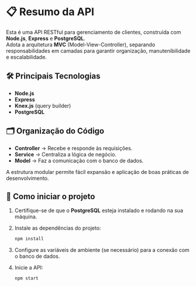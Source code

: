 # 📋 Resumo da API

Esta é uma API RESTful para gerenciamento de clientes, construída com **Node.js**, **Express** e **PostgreSQL**.  
Adota a arquitetura **MVC** (Model-View-Controller), separando responsabilidades em camadas para garantir organização, manutenibilidade e escalabilidade.

## 🛠️ Principais Tecnologias

- **Node.js**
- **Express**
- **Knex.js** (query builder)
- **PostgreSQL**

## 🗂️ Organização do Código

- **Controller** → Recebe e responde às requisições.
- **Service** → Centraliza a lógica de negócio.
- **Model** → Faz a comunicação com o banco de dados.

A estrutura modular permite fácil expansão e aplicação de boas práticas de desenvolvimento.

## 🚀 Como iniciar o projeto

1. Certifique-se de que o **PostgreSQL** esteja instalado e rodando na sua máquina.
2. Instale as dependências do projeto:
   ```bash
   npm install
   ```
3. Configure as variáveis de ambiente (se necessário) para a conexão com o banco de dados.
4. Inicie a API:

   ```
   npm start
   ```
